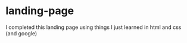 # landing-page

I completed this landing page using things I just learned in html and css (and google)